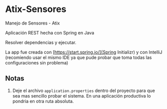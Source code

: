 # Atix-Sensores
Manejo de Sensores - Atix

Aplicación REST hecha con Spring en Java

Resolver dependencias y ejecutar.

La app fue creada con [https://start.spring.io/](Spring Initializr) y con IntelliJ (recomiendo usar el mismo IDE ya que pude probar que toma todas las configuraciones sin problema)

## Notas
1. Deje el archivo `application.properties` dentro del proyecto para que sea mas sencillo probar el sistema.
En una aplicación productiva lo pondria en otra ruta absoluta.

